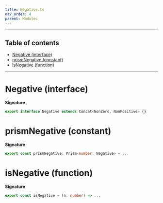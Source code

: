 ```yaml
---
title: Negative.ts
nav_order: 4
parent: Modules
---
```


---

<h2 class="text-delta">Table of contents</h2>

- [Negative (interface)](#negative-interface)
- [prismNegative (constant)](#prismnegative-constant)
- [isNegative (function)](#isnegative-function)

---

# Negative (interface)

**Signature**

```ts
export interface Negative extends Concat<NonZero, NonPositive> {}
```

# prismNegative (constant)

**Signature**

```ts
export const prismNegative: Prism<number, Negative> = ...
```

# isNegative (function)

**Signature**

```ts
export const isNegative = (n: number) => ...
```
